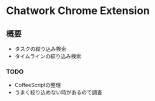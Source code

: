 # Chatwork Chrome Extension

## 概要

* タスクの絞り込み検索
* タイムラインの絞り込み検索

### TODO

* CoffeeScriptの整理
* うまく絞り込めない時があるので調査
